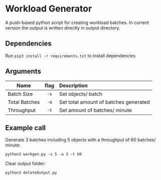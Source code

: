 # Workload Generator

A push-based python script for creating workload batches. In current version the output is written directly in output directory.

## Dependencies

Run `pip3 install -r requirements.txt` to install dependencies

## Arguments

| Name          | flag | Description                           |
| ------------- | :--: | :------------------------------------ |
| Batch Size    | `-s` | Set objects/ batch                    |
| Total Batches | `-a` | Set total amount of batches generated |
| Throughput    | `-t` | Set amount of batches/ minute         |

## Example call

Generate 3 batches including 5 objects with a throughput of 60 batches/ minute:

```
python3 workgen.py -s 5 -a 3 -t 60
```

Clear output folder:

```
python3 deleteOutput.py
```
